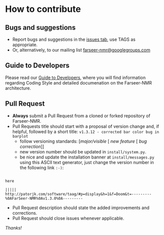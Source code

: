 # How to contribute

## Bugs and suggestions

- Report bugs and suggestions in the [issues tab](https://github.com/Farseer-NMR/FarSeer-NMR/issues), use TAGS as appropriate.
- Or, alternatively, to our mailing list farseer-nmr@googlegroups.com

## Guide to Developers

Please read our [Guide to Developers](https://github.com/Farseer-NMR/FarSeer-NMR/wiki/guide-to-developers), where you will find information regarding Coding Style and detailed documenation on the Farseer-NMR architecture.

## Pull Request

- **Always** submit a Pull Request from a cloned or forked repository of Farseer-NMR.
- Pull Requests title should start with a proposal of version change and, if helpful, followed by a short title: `v1.3.12 - corrected bar color bug in barplot`
  - follow versioning standards: [_major/visible_ [ _new feature_ [ _bug correction_]]
  - new version number should be updated in `install/system.py`.
  - be nice and update the installation banner at `install/messages.py` using this ASCII text generator, just change the version number in the following link `:-)`:
```
                                                                                    here
                                                                                    |||||
http://patorjk.com/software/taag/#p=display&h=1&f=Doom&t=---------%0AFarSeer-NMR%0Av1.3.0%0A---------
```

- Pull Request description should state the added improvements and corrections.
- Pull Request should close issues whenever applicable.

_Thanks!_
